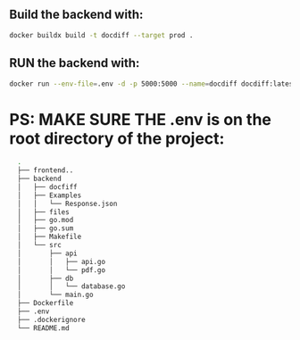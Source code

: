## Build the backend with:
``` bash
docker buildx build -t docdiff --target prod .
```

## RUN the backend with:
``` bash
docker run --env-file=.env -d -p 5000:5000 --name=docdiff docdiff:latest
```

# PS: MAKE SURE THE .env is on the root directory of the project:
``` bash
  .
  ├── frontend..
  ├── backend
  │   ├── docfiff
  │   ├── Examples
  │   │   └── Response.json
  │   ├── files
  │   ├── go.mod
  │   ├── go.sum
  │   ├── Makefile
  │   └── src
  │       ├── api
  │       │   ├── api.go
  │       │   └── pdf.go
  │       ├── db
  │       │   └── database.go
  │       └── main.go
  ├── Dockerfile
  ├── .env
  ├── .dockerignore
  └── README.md
```
